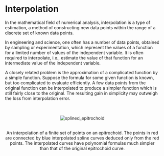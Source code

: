 # Interpolation

In the mathematical field of numerical analysis, interpolation is a type of estimation, a method of constructing new
data points within the range of a discrete set of known data points.

In engineering and science, one often has a number of data points, obtained by sampling or experimentation, which
represent the values of a function for a limited number of values of the independent variable. It is often required to
interpolate, i.e., estimate the value of that function for an intermediate value of the independent variable.

A closely related problem is the approximation of a complicated function by a simple function. Suppose the formula for
some given function is known, but too complicated to evaluate efficiently. A few data points from the original function
can be interpolated to produce a simpler function which is still fairly close to the original. The resulting gain in
simplicity may outweigh the loss from interpolation error.

<div align="center">
  <br /><br /><img src="https://upload.wikimedia.org/wikipedia/commons/5/59/Splined_epitrochoid.svg"  alt="splined_epitrochoid"/> <br /><br />
  <p>
    An interpolation of a finite set of points on an epitrochoid. The points in red are connected by blue interpolated spline
    curves deduced only from the red points. The interpolated curves have polynomial formulas much simpler than that of the
    original epitrochoid curve.
  </p>
</div>